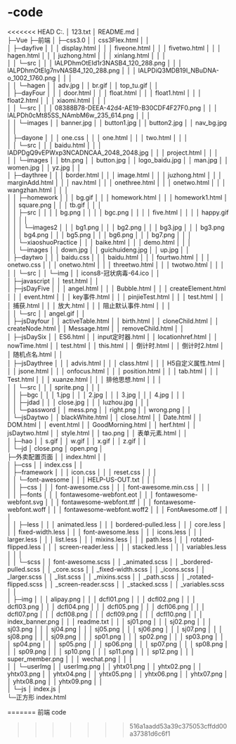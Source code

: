 # -code
<<<<<<< HEAD
C:.
│  123.txt
│  README.md
│  
├─Vue
├─前端
│  ├─css3.0
│  │      css3Flex.html
│  │      
│  ├─dayfive
│  │  │  display.html
│  │  │  fiveone.html
│  │  │  fivetwo.html
│  │  │  hagen.html
│  │  │  juzhong.html
│  │  │  xinlang.html
│  │  │  
│  │  └─src
│  │      │  lALPDhmOtEId1r3NASB4_120_288.png
│  │      │  lALPDhmOtEIg7nvNASB4_120_288.png
│  │      │  lALPDiQ3MDB19I_NBuDNA-o_1002_1760.png
│  │      │  
│  │      └─hagen
│  │              adv.jpg
│  │              br.gif
│  │              top_tu.gif
│  │              
│  ├─dayFour
│  │  │  door.html
│  │  │  float.html
│  │  │  float1.html
│  │  │  float2.html
│  │  │  xiaomi.html
│  │  │  
│  │  └─src
│  │      │  08388B78-DEEA-42d4-AE19-B30CDF4F27F0.png
│  │      │  lALPDh0cMt85SS_NAmbM6w_235_614.png
│  │      │  
│  │      └─images
│  │              banner.jpg
│  │              button1.jpg
│  │              button2.jpg
│  │              nav_bg.jpg
│  │              
│  ├─dayone
│  │  │  one.css
│  │  │  one.html
│  │  │  two.html
│  │  │  
│  │  └─src
│  │      │  baidu.html
│  │      │  lADPDgQ9vEPWxp3NCADNCAA_2048_2048.jpg
│  │      │  project.html
│  │      │  
│  │      └─images
│  │              btn.png
│  │              button.jpg
│  │              logo_baidu.jpg
│  │              man.jpg
│  │              women.jpg
│  │              yz.jpg
│  │              
│  ├─daythree
│  │  │  border.html
│  │  │  image.html
│  │  │  juzhong.html
│  │  │  marginAdd.html
│  │  │  nav.html
│  │  │  onethree.html
│  │  │  onetwo.html
│  │  │  wangzhan.html
│  │  │  
│  │  ├─homework
│  │  │      bg.gif
│  │  │      homework.html
│  │  │      homework1.html
│  │  │      square.png
│  │  │      tb.gif
│  │  │      
│  │  ├─src
│  │  │  │  bg.png
│  │  │  │  bgc.png
│  │  │  │  five.html
│  │  │  │  happy.gif
│  │  │  │  
│  │  │  └─images2
│  │  │          bg1.png
│  │  │          bg2.png
│  │  │          bg3.jpg
│  │  │          bg3.png
│  │  │          bg4.png
│  │  │          bg5.png
│  │  │          bg6.png
│  │  │          bg7.png
│  │  │          
│  │  └─xiaoshuoPractice
│  │      │  baike.html
│  │      │  demo.html
│  │      │  
│  │      └─images
│  │              down.jpg
│  │              guichuideng.jpg
│  │              up.jpg
│  │              
│  ├─daytwo
│  │  │  baidu.css
│  │  │  baidu.html
│  │  │  fourtwo.html
│  │  │  onetwo.css
│  │  │  onetwo.html
│  │  │  threetwo.html
│  │  │  twotwo.html
│  │  │  
│  │  └─src
│  │      └─img
│  │              icons8-冠状病毒-64.ico
│  │              
│  ├─javascript
│  │      test.html
│  │      
│  ├─jsDayFive
│  │  │  angel.html
│  │  │  Bubble.html
│  │  │  createElement.html
│  │  │  event.html
│  │  │  key事件.html
│  │  │  pinjieTest.html
│  │  │  test.html
│  │  │  捕获.html
│  │  │  放大.html
│  │  │  阻止默认事件.html
│  │  │  
│  │  └─src
│  │          angel.gif
│  │          
│  ├─jsDayfour
│  │      activeTable.html
│  │      birth.html
│  │      cloneChild.html
│  │      createNode.html
│  │      Message.html
│  │      removeChild.html
│  │      
│  ├─jsDaySix
│  │      ES6.html
│  │      input定时器.html
│  │      locationhref.html
│  │      nowTime.html
│  │      test.html
│  │      this.html
│  │      倒计时.html
│  │      倒计时2.html
│  │      随机点名.html
│  │      
│  ├─jsDaythree
│  │  │  advis.html
│  │  │  class.html
│  │  │  H5自定义属性.html
│  │  │  jsone.html
│  │  │  onfocus.html
│  │  │  position.html
│  │  │  tab.html
│  │  │  Test.html
│  │  │  xuanze.html
│  │  │  排他思想.html
│  │  │  
│  │  └─src
│  │      │  sprite.png
│  │      │  
│  │      ├─bgc
│  │      │      1.jpg
│  │      │      2.jpg
│  │      │      3.jpg
│  │      │      4.jpg
│  │      │      
│  │      ├─jdad
│  │      │      close.jpg
│  │      │      luzhou.jpg
│  │      │      
│  │      └─password
│  │              mess.png
│  │              right.png
│  │              wrong.png
│  │              
│  └─jsDaytwo
│      │  blackWhite.html
│      │  close.html
│      │  Date.html
│      │  DOM.html
│      │  event.html
│      │  GoodMorning.html
│      │  herf.html
│      │  jsDaytwo.html
│      │  style.html
│      │  tao.png
│      │  表单元素.html
│      │  
│      ├─hao
│      │      s.gif
│      │      w.gif
│      │      x.gif
│      │      z.gif
│      │      
│      └─jd
│              close.png
│              open.png
│              
├─外卖配置页面
│  │  index.html
│  │  
│  ├─css
│  │      index.css
│  │      
│  ├─framework
│  │  │  icon.css
│  │  │  reset.css
│  │  │  
│  │  └─font-awesome
│  │      │  HELP-US-OUT.txt
│  │      │  
│  │      ├─css
│  │      │      font-awesome.css
│  │      │      font-awesome.min.css
│  │      │      
│  │      ├─fonts
│  │      │      fontawesome-webfont.eot
│  │      │      fontawesome-webfont.svg
│  │      │      fontawesome-webfont.ttf
│  │      │      fontawesome-webfont.woff
│  │      │      fontawesome-webfont.woff2
│  │      │      FontAwesome.otf
│  │      │      
│  │      ├─less
│  │      │      animated.less
│  │      │      bordered-pulled.less
│  │      │      core.less
│  │      │      fixed-width.less
│  │      │      font-awesome.less
│  │      │      icons.less
│  │      │      larger.less
│  │      │      list.less
│  │      │      mixins.less
│  │      │      path.less
│  │      │      rotated-flipped.less
│  │      │      screen-reader.less
│  │      │      stacked.less
│  │      │      variables.less
│  │      │      
│  │      └─scss
│  │              font-awesome.scss
│  │              _animated.scss
│  │              _bordered-pulled.scss
│  │              _core.scss
│  │              _fixed-width.scss
│  │              _icons.scss
│  │              _larger.scss
│  │              _list.scss
│  │              _mixins.scss
│  │              _path.scss
│  │              _rotated-flipped.scss
│  │              _screen-reader.scss
│  │              _stacked.scss
│  │              _variables.scss
│  │              
│  ├─img
│  │  │  alipay.png
│  │  │  dcfl01.png
│  │  │  dcfl02.png
│  │  │  dcfl03.png
│  │  │  dcfl04.png
│  │  │  dcfl05.png
│  │  │  dcfl06.png
│  │  │  dcfl07.png
│  │  │  dcfl08.png
│  │  │  dcfl09.png
│  │  │  dcfl10.png
│  │  │  index_banner.png
│  │  │  readme.txt
│  │  │  sj01.png
│  │  │  sj02.png
│  │  │  sj03.png
│  │  │  sj04.png
│  │  │  sj05.png
│  │  │  sj06.png
│  │  │  sj07.png
│  │  │  sj08.png
│  │  │  sj09.png
│  │  │  sp01.png
│  │  │  sp02.png
│  │  │  sp03.png
│  │  │  sp04.png
│  │  │  sp05.png
│  │  │  sp06.png
│  │  │  sp07.png
│  │  │  sp08.png
│  │  │  sp09.png
│  │  │  sp10.png
│  │  │  sp11.png
│  │  │  sp12.png
│  │  │  super_member.png
│  │  │  wechat.png
│  │  │  
│  │  └─userImg
│  │          userImg.png
│  │          yhtx01.png
│  │          yhtx02.png
│  │          yhtx03.png
│  │          yhtx04.png
│  │          yhtx05.png
│  │          yhtx06.png
│  │          yhtx07.png
│  │          yhtx08.png
│  │          yhtx09.png
│  │          
│  └─js
│          index.js
│          
└─正方形
        index.html
        
=======
前端 code
>>>>>>> 516a1aadd53a39c375053cffdd00a37381d6c6f1
